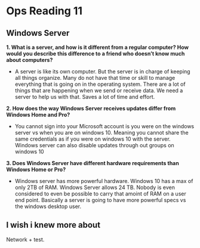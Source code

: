 # Ops Reading 11
## Windows Server

**1. What is a server, and how is it different from a regular computer? How would you describe this difference to a friend who doesn’t know much about computers?**
- A server is like its own computer. But the server is in charge of keeping all things organize. Many do not have that time or skill to manage everything that is going on in the operating system. There are a lot of things that are happening when we send or receive  data. We need a server to help us with that. Saves a lot of time and effort.

**2. How does the way Windows Server receives updates differ from Windows Home and Pro?**
- You cannot sign into your Microsoft account is you were on the windows server vs when you are on windows 10. Meaning you cannot share the same credentials as if you were on windows 10 with the server. Windows server can also disable updates through out groups on windows 10

**3. Does Windows Server have different hardware requirements than Windows Home or Pro?**
-  Windows server has more powerful hardware. Windows 10 has a max of only 2TB of RAM. Windows Server allows 24 TB. Nobody is even considered to even be possible to carry that amoint of RAM on a user end point. Basically a server is going to have more powerful specs vs the windows desktop user.

## I wish i knew more about
Network + test.